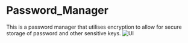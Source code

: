 # Password_Manager

This is a password manager that utilises encryption to allow for secure storage of password and other sensitive keys.
![UI](https://user-images.githubusercontent.com/19658328/189555181-ec4e730e-d28a-4583-9e57-8a17c3580efe.png)

